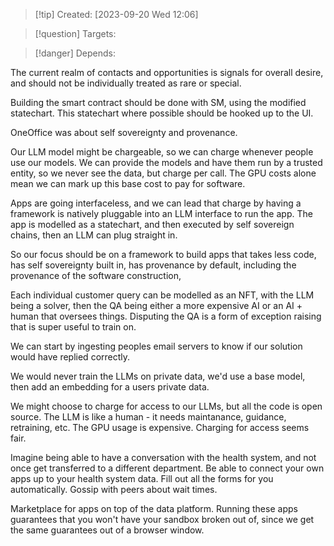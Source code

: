 
>[!tip] Created: [2023-09-20 Wed 12:06]

>[!question] Targets: 

>[!danger] Depends: 

The current realm of contacts and opportunities is signals for overall desire, and should not be individually treated as rare or special.

Building the smart contract should be done with SM, using the modified statechart.  This statechart where possible should be hooked up to the UI.

OneOffice was about self sovereignty and provenance.  

Our LLM model might be chargeable, so we can charge whenever people use our models.  We can provide the models and have them run by a trusted entity, so we never see the data, but charge per call.  The GPU costs alone mean we can mark up this base cost to pay for software.

Apps are going interfaceless, and we can lead that charge by having a framework is natively pluggable into an LLM interface to run the app. 
The app is modelled as a statechart, and then executed by self sovereign chains, then an LLM can plug straight in.

So our focus should be on a framework to build apps that takes less code, has self sovereignty built in, has provenance by default, including the provenance of the software construction, 

Each individual customer query can be modelled as an NFT, with the LLM being a solver, then the QA being either a more expensive AI or an AI + human that oversees things.  Disputing the QA is a form of exception raising that is super useful to train on.

We can start by ingesting peoples email servers to know if our solution would have replied correctly.

We would never train the LLMs on private data, we'd use a base model, then add an embedding for a users private data.

We might choose to charge for access to our LLMs, but all the code is open source.  The LLM is like a human - it needs maintanance, guidance, retraining, etc.  The GPU usage is expensive.  Charging for access seems fair.

Imagine being able to have a conversation with the health system, and not once get transferred to a different department.  Be able to connect your own apps up to your health system data.  Fill out all the forms for you automatically.  Gossip with peers about wait times.

Marketplace for apps on top of the data platform.  Running these apps guarantees that you won't have your sandbox broken out of, since we get the same guarantees out of a browser window.